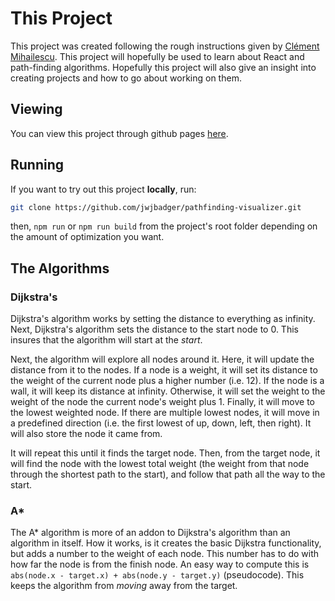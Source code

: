 # This Project

This project was created following the rough instructions given by [Clément Mihailescu](https://www.youtube.com/watch?v=msttfIHHkak). This project will hopefully be used to learn about React and path-finding algorithms. Hopefully this project will also give an insight into creating projects and how to go about working on them.

## Viewing

You can view this project through github pages [here](jwjbadger.github.io/pathfinding-visualizer/index.html).

## Running

If you want to try out this project **locally**, run:

```bash
git clone https://github.com/jwjbadger/pathfinding-visualizer.git
```

then, `npm run` or `npm run build` from the project's root folder depending on the amount of optimization you want.

## The Algorithms

### Dijkstra's

Dijkstra's algorithm works by setting the distance to everything as infinity. Next, Dijkstra's algorithm sets the distance to the start node to 0. This insures that the algorithm will start at the _start_.

Next, the algorithm will explore all nodes around it. Here, it will update the distance from it to the nodes. If a node is a weight, it will set its distance to the weight of the current node plus a higher number (i.e. 12). If the node is a wall, it will keep its distance at infinity. Otherwise, it will set the weight to the weight of the node the current node's weight plus 1. Finally, it will move to the lowest weighted node. If there are multiple lowest nodes, it will move in a predefined direction (i.e. the first lowest of up, down, left, then right). It will also store the node it came from.

It will repeat this until it finds the target node. Then, from the target node, it will find the node with the lowest total weight (the weight from that node through the shortest path to the start), and follow that path all the way to the start.

### A*

The A* algorithm is more of an addon to Dijkstra's algorithm than an algorithm in itself. How it works, is it creates the basic Dijkstra functionality, but adds a number to the weight of each node. This number has to do with how far the node is from the finish node. An easy way to compute this is `abs(node.x - target.x) + abs(node.y - target.y)` (pseudocode). This keeps the algorithm from *moving* away from the target.
